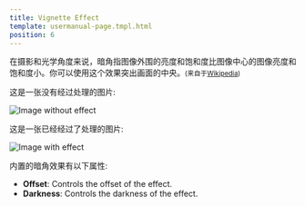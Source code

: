 ```yaml
---
title: Vignette Effect
template: usermanual-page.tmpl.html
position: 6
---
```


在摄影和光学角度来说，暗角指图像外围的亮度和饱和度比图像中心的图像亮度和饱和度小。你可以使用这个效果突出画面的中央。<small>(来自于[Wikipedia][1])</small>

这是一张没有经过处理的图片:

<img alt="Image without effect" src="/images/platform/posteffects/without_effects.png"></img>

这是一张已经经过了处理的图片:

<img alt="Image with effect" src="/images/platform/posteffects/with_vignette.png"></img>

内置的暗角效果有以下属性:

* **Offset**: Controls the offset of the effect.
* **Darkness**: Controls the darkness of the effect.

[1]: http://en.wikipedia.org/wiki/Vignetting

